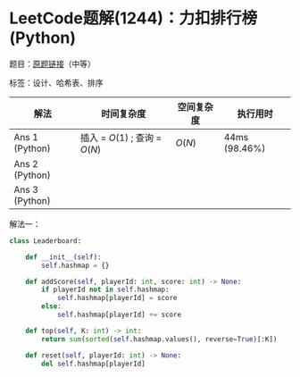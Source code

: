 # LeetCode题解(1244)：力扣排行榜(Python)

题目：[原题链接](https://leetcode-cn.com/problems/design-a-leaderboard/)（中等）

标签：设计、哈希表、排序

| 解法           | 时间复杂度                    | 空间复杂度 | 执行用时      |
| -------------- | ----------------------------- | ---------- | ------------- |
| Ans 1 (Python) | 插入 = $O(1)$ ; 查询 = $O(N)$ | $O(N)$     | 44ms (98.46%) |
| Ans 2 (Python) |                               |            |               |
| Ans 3 (Python) |                               |            |               |

解法一：

```python
class Leaderboard:

    def __init__(self):
        self.hashmap = {}

    def addScore(self, playerId: int, score: int) -> None:
        if playerId not in self.hashmap:
            self.hashmap[playerId] = score
        else:
            self.hashmap[playerId] += score

    def top(self, K: int) -> int:
        return sum(sorted(self.hashmap.values(), reverse=True)[:K])

    def reset(self, playerId: int) -> None:
        del self.hashmap[playerId]
```
